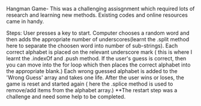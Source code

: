 Hangman Game- This was a challenging assisgnment which required lots of research and learning new methods. Existing codes and online resources came in handy.

Steps:
User presses a key to start.
Computer chooses a random word and then adds the appropriate number of underscores(learnt the .split method here to separate the choosen word into number of sub-strings).
Each correct alphabet is placed on the relevant underscore mark ( this is where I learnt the .indexOf and .push method. If the user's guess is correct, then you can move into the for loop which then places the correct alphabet into the appropriate blank.)
Each wrong guessed alphabet is added to the 'Wrong Guess' array and takes one life.
After the user wins or loses, the game is reset and started again ( here the .splice method is used to remove/add items from the alphabet array.) 
**The restart step was a challenge and need some help to be completed. 
